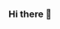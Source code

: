 ### Hi there 👋

<!--
**rayudu1018/rayudu1018** is a ✨ _special_ ✨ repository because its `README.md` (this file) appears on your GitHub profile.

Here are some ideas to get you started:

- 🔭 I’m currently working on ... No,i am not working 
- 🌱 I’m currently learning ...&& Github &&
- 👯 I’m looking to collaborate on ... projects
- 🤔 I’m looking for help with ...
- 💬 Ask me about ...
- 📫 How to reach me: Via mail
- 😄 Pronouns: ...
- ⚡ Fun fact: ... Cook
-->
